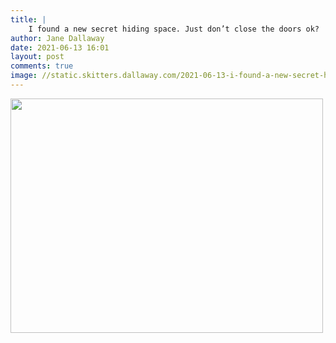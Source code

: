 ```yaml
---
title: |
    I found a new secret hiding space. Just don’t close the doors ok?
author: Jane Dallaway
date: 2021-06-13 16:01
layout: post
comments: true
image: //static.skitters.dallaway.com/2021-06-13-i-found-a-new-secret-hiding-space-just-don-t-close-the-doors-ok-fullsize-0.jpeg
---
```




<a href="//static.skitters.dallaway.com/2021-06-13-i-found-a-new-secret-hiding-space-just-don-t-close-the-doors-ok-fullsize-0.jpeg"><img src="//static.skitters.dallaway.com/2021-06-13-i-found-a-new-secret-hiding-space-just-don-t-close-the-doors-ok-thumb-0.jpeg" width="500" height="375"></a>


